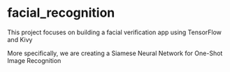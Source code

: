 # facial_recognition

This project focuses on building a facial verification app using TensorFlow and Kivy

More specifically, we are creating a Siamese Neural Network for One-Shot Image Recognition
